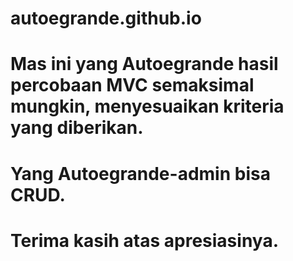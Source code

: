 # autoegrande.github.io
# Mas ini yang Autoegrande hasil percobaan MVC semaksimal mungkin, menyesuaikan kriteria yang diberikan.
# Yang Autoegrande-admin bisa CRUD.
# Terima kasih atas apresiasinya.
